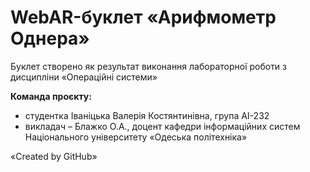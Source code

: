 # WebAR-буклет «Арифмометр Однера»
Буклет створено як результат виконання лабораторної роботи з дисципліни
«Операційні системи» 

**Команда проєкту:** 
- студентка Іваніцька Валерія Костянтинівна, група АІ-232
- викладач – Блажко О.А., доцент кафедри інформаційних систем Національного
університету «Одеська політехніка»

«Created by GitHub»
